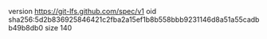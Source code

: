 version https://git-lfs.github.com/spec/v1
oid sha256:5d2b836925846421c2fba2a15ef1b8b558bbb9231146d8a51a55cadbb49b8db0
size 140
